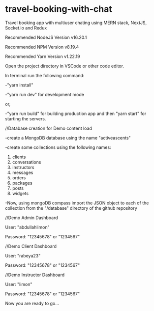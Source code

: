 # travel-booking-with-chat
Travel booking app with multiuser chating using MERN stack, NextJS, Socket.io and Redux


Recommended NodeJS Version v16.20.1

Recommended NPM Version v8.19.4

Recommended Yarn Version v1.22.19

Open the project directory in VSCode or other code editor.

In terminal run the following command:

-"yarn install"

-"yarn run dev" for development mode

or,

-"yarn run build" for building production app and then "yarn start" for starting the servers.


//Database creation for Demo content load

-create a MongoDB database using the name "activeascents"

-create some collections using the following names:
  1. clients
  2. conversations
  3. instructors
  4. messages
  5. orders
  6. packages
  7. posts
  8. widgets
     
-Now, using mongoDB compass import the JSON object to
each of the collection from the "/database" directory of the github repository

//Demo Admin Dashboard

User: "abdullahlimon"

Password: "12345678"  or "1234567"

//Demo Client Dashboard

User: "rabeya23"

Password: "12345678" or "1234567"

//Demo Instructor Dashboard

User: "limon"

Password: "12345678" or "1234567"

Now you are ready to go...
